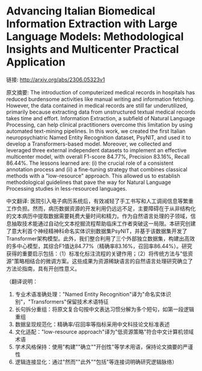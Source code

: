 # Advancing Italian Biomedical Information Extraction with Large Language Models: Methodological Insights and Multicenter Practical Application

链接: http://arxiv.org/abs/2306.05323v1

原文摘要:
The introduction of computerized medical records in hospitals has reduced
burdensome activities like manual writing and information fetching. However,
the data contained in medical records are still far underutilized, primarily
because extracting data from unstructured textual medical records takes time
and effort. Information Extraction, a subfield of Natural Language Processing,
can help clinical practitioners overcome this limitation by using automated
text-mining pipelines. In this work, we created the first Italian
neuropsychiatric Named Entity Recognition dataset, PsyNIT, and used it to
develop a Transformers-based model. Moreover, we collected and leveraged three
external independent datasets to implement an effective multicenter model, with
overall F1-score 84.77%, Precision 83.16%, Recall 86.44%. The lessons learned
are: (i) the crucial role of a consistent annotation process and (ii) a
fine-tuning strategy that combines classical methods with a "low-resource"
approach. This allowed us to establish methodological guidelines that pave the
way for Natural Language Processing studies in less-resourced languages.

中文翻译:
医院引入电子病历系统后，有效减轻了手工书写和人工调阅信息等繁重工作负担。然而，病历数据资源的开发利用仍远远不足，主要障碍在于从非结构化的文本病历中提取数据需要耗费大量时间和精力。作为自然语言处理的子领域，信息抽取技术能通过自动化文本挖掘流程帮助临床工作者突破这一局限。本研究创建了意大利首个神经精神科命名实体识别数据集PsyNIT，并基于该数据集开发了Transformer架构模型。此外，我们整合利用了三个外部独立数据集，构建出高效的多中心模型，其综合F1值达84.77%（精确率83.16%，召回率86.44%）。研究获得的重要启示包括：（1）标准化标注流程的关键作用；（2）将传统方法与"低资源"策略相结合的微调方案。这些成果为资源稀缺语言的自然语言处理研究确立了方法论指南，具有开创性意义。

（翻译说明：
1. 专业术语准确处理："Named Entity Recognition"译为"命名实体识别"，"Transformers"保留技术术语特征
2. 长句拆分重组：将原文复合句按中文表达习惯分解为多个短句，如第一段逻辑重组
3. 数据呈现规范化：精确率/召回率等指标采用中文科技论文标准表述
4. 文化适配："low-resource approach"译为"低资源策略"符合中文计算机领域术语
5. 学术风格保持：使用"构建""确立""开创性"等学术用语，保持论文摘要的严谨性
6. 逻辑连接显化：通过"然而""此外""包括"等连接词明确研究逻辑脉络）
